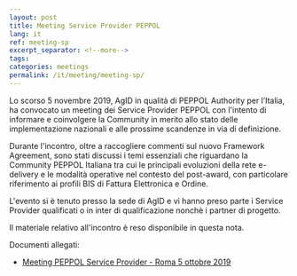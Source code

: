 ```yaml
---
layout: post
title: Meeting Service Provider PEPPOL
lang: it
ref: meeting-sp
excerpt_separator: <!--more-->
tags:
categories: meetings
permalink: /it/meeting/meeting-sp/
---
```


Lo scorso 5 novembre 2019, AgID in qualità di PEPPOL Authority per l’Italia, ha
convocato un meeting dei Service Provider PEPPOL<!--more--> con l'intento di
informare e coinvolgere la Community in merito allo stato delle implementazione
nazionali e alle prossime scandenze in via di definizione.

Durante l'incontro, oltre a raccogliere commenti sul nuovo Framework Agreement, sono 
stati discussi i temi essenziali che riguardano la Community PEPPOL Italiana 
tra cui le principali evoluzioni della rete e-delivery e le modalità operative nel 
contesto del post-award, con particolare riferimento ai profili BIS di Fattura 
Elettronica e Ordine.

L'evento si è tenuto presso la sede di AgID e vi hanno preso parte i Service Provider
qualificati o in inter di qualificazione nonchè i partner di progetto. 

Il materiale relativo all'incontro è reso disponibile in questa nota.

Documenti allegati:

- [Meeting PEPPOL Service Provider - Roma 5 ottobre 2019](/attachments/meeting_peppol_sp_20191105.pdf)

